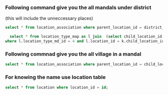 ### Following command give you the all mandals under district
(this will include the unneccessary places)
	
  ```sql
  select * from location_association where parent_location_id = district_id; 
  ```
  
  ```sql
	select * from location_type_map as l join  (select child_location_id  from location_association where parent_location_id = district_id) as k
 where l.location_type_md_id = 4 and l.location_id = k.child_location_id ;
```
 ### Following commnad give you the all village in a mandal
```sql
select * from location_association where parent_location_id = child_location_id;
```    
	
###  For knowing the name use location table 
```sql
select * from location where location_id = id;
```
